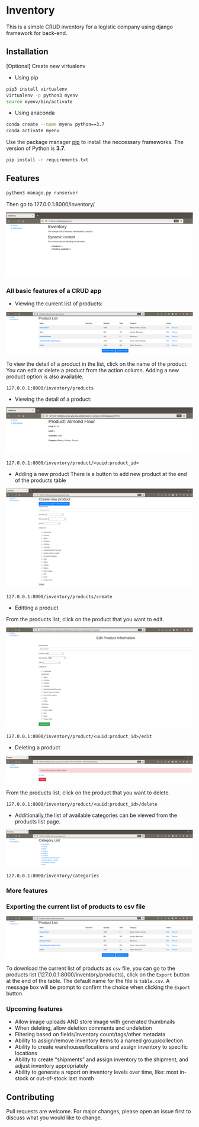# Inventory

This is a simple CRUD inventory for a logistic company using django framework for back-end.
## Installation

[Optional] Create new virtualenv
- Using pip
```bash
pip3 install virtualenv 
virtualenv -p python3 myenv
source myenv/bin/activate
```
- Using anaconda
```bash
conda create --name myenv python==3.7
conda activate myenv 
```

Use the package manager [pip](https://pip.pypa.io/en/stable/) to install the neccessary frameworks. The version of Python is **3.7**.

```bash
pip install -r requirements.txt
```

## Features

```bash
python3 manage.py runserver
```

Then go to 127.0.0.1:8000/inventory/

![Inventory Page](img/crud_inventory.png)
### **All basic features of a CRUD app**

* Viewing the current list of products:

![Products List Page](img/crud_products_list.png)

To view the detail of a product in the list, click on the name of the product. You can edit or delete a product from the action column.
Adding a new product option is also available.
```
127.0.0.1:8000/inventory/products
```
* Viewing the detail of a product:

![Products List Page](img/crud_product_detail.png)

```
127.0.0.1:8000/inventory/product/<uuid:product_id>
```
* Adding a new product
There is a button to add new product at the end of the products table

![Create Product Page](img/crud_product_create.png)
```
127.0.0.1:8000/inventory/products/create
```
* Editting a product

From the products list, click on the product that you want to edit.

![Edit Product Page](img/crud_product_edit.png)
```
127.0.0.1:8000/inventory/product/<uuid:product_id>/edit
```
* Deleting a product

![Delete Product Page](img/crud_product_delete.png)

From the products list, click on the product that you want to delete.
```
127.0.0.1:8000/inventory/product/<uuid:product_id>/delete
```
* Additionally,the list of available categories can be viewed from the products list page.

![Categories List Product Page](img/crud_categories_list.png)

```
127.0.0.1:8000/inventory/categories
```
### **More features**
### Exporting the current list of products to csv file

![Products List Page](img/crud_products_list.png)

To download the current list of products as `csv` file, you can go to the products list (127.0.0.1:8000/inventory/products), click on the `Export` button at the end of the table. The default name for the file is `table.csv`. A message box will be prompt to confirm the choice when clicking the `Export` button.
### **Upcoming features**
* Allow image uploads AND store image with generated thumbnails
* When deleting, allow deletion comments and undeletion
* Filtering based on fields/inventory count/tags/other metadata
* Ability to assign/remove inventory items to a named group/collection
* Ability to create warehouses/locations and assign inventory to specific locations
* Ability to create “shipments” and assign inventory to the shipment, and adjust inventory appropriately
* Ability to generate a report on inventory levels over time, like: most in-stock or out-of-stock last month

## Contributing
Pull requests are welcome. For major changes, please open an issue first to discuss what you would like to change.
